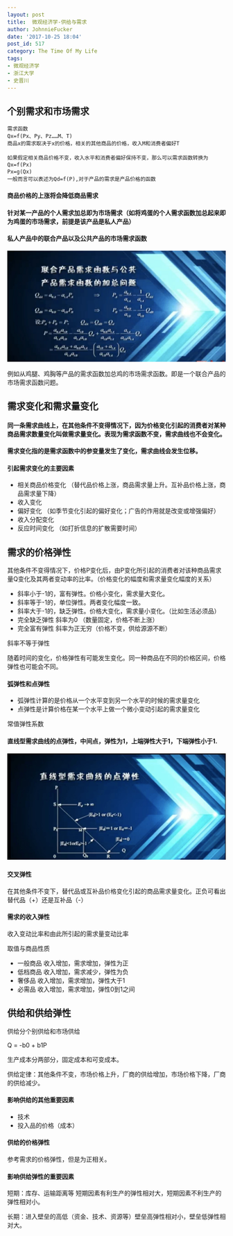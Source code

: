 ```yaml
---
layout: post
title:  微观经济学-供给与需求
author: JohnnieFucker
date: '2017-10-25 18:04'
post_id: 517
category: The Time Of My Life
tags:
- 微观经济学
- 浙江大学
- 史晋川
---
```


## 个别需求和市场需求
```
需求函数
Qx=f(Px、Py、Pz……M、T)
商品x的需求取决于x的价格，相关的其他商品的价格，收入M和消费者偏好T 

如果假定相关商品价格不变，收入水平和消费者偏好保持不变，那么可以需求函数转换为
Qx=f(Px)
Px=g(Qx)
一般而言可以表述为Qd=f(P),对于产品的需求是产品价格的函数
```
#### 商品价格的上涨将会降低商品需求

#### 针对某一产品的个人需求加总即为市场需求（如将鸡蛋的个人需求函数加总起来即为鸡蛋的市场需求，前提是该产品是私人产品）

#### 私人产品中的联合产品以及公共产品的市场需求函数

![image](/images/1508488503743.jpg)

例如从鸡腿、鸡胸等产品的需求函数加总鸡的市场需求函数。即是一个联合产品的市场需求函数问题。


## 需求变化和需求量变化

#### 同一条需求曲线上，在其他条件不变得情况下，因为价格变化引起的消费者对某种商品需求数量变化叫做需求量变化。表现为需求函数不变，需求曲线也不会变化。

#### 需求变化指的是需求函数中的参变量发生了变化，需求曲线会发生位移。

#### 引起需求变化的主要因素
- 相关商品价格变化 （替代品价格上涨，商品需求量上升。互补品价格上涨，商品需求量下降）
- 收入变化
- 偏好变化   （如季节变化引起的偏好变化；广告的作用就是改变或增强偏好）
- 收入分配变化
- 反应时间变化 （如打折信息的扩散需要时间）

## 需求的价格弹性
其他条件不变得情况下，价格P变化后，由P变化所引起的消费者对该种商品需求量Q变化及其两者变动率的比率。（价格变化的幅度和需求量变化幅度的关系）

- 斜率小于-1的，富有弹性。价格小变化，需求量大变化。
- 斜率等于-1的，单位弹性。两者变化幅度一致。
- 斜率大于-1的，缺乏弹性。价格大变化，需求量小变化。（比如生活必须品）
- 完全缺乏弹性 斜率为0 （数量固定，价格不断上涨）
- 完全富有弹性 斜率为正无穷（价格不变，供给源源不断）

斜率不等于弹性

随着时间的变化，价格弹性有可能发生变化。同一种商品在不同的价格区间，价格弹性也可能会不同。

#### 弧弹性和点弹性
- 弧弹性计算的是价格从一个水平变到另一个水平的时候的需求量变化
- 点弹性是计算价格在某一个水平上做一个微小变动引起的需求量变化

常值弹性系数

#### 直线型需求曲线的点弹性，中间点，弹性为1，上端弹性大于1，下端弹性小于1.
![image](/images/1508555383906.jpg)

#### 交叉弹性
在其他条件不变下，替代品或互补品价格变化引起的商品需求量变化。正负可看出替代品（+）还是互补品（-）

#### 需求的收入弹性
收入变动比率和由此所引起的需求量变动比率

取值与商品性质
- 一般商品 收入增加，需求增加，弹性为正
- 低档商品 收入增加，需求减少，弹性为负
- 奢侈品 收入增加，需求增加，弹性大于1
- 必需品 收入增加，需求增加，弹性0到1之间

## 供给和供给弹性
供给分个别供给和市场供给

Q = -b0 + b1P

生产成本分两部分，固定成本和可变成本。

供给定律：其他条件不变，市场价格上升，厂商的供给增加，市场价格下降，厂商的供给减少。

#### 影响供给的其他重要因素
- 技术
- 投入品的价格（成本）
 
#### 供给的价格弹性
参考需求的价格弹性，但是为正相关。

#### 影响供给弹性的重要因素
短期：库存、运输距离等 短期因素有利生产的弹性相对大，短期因素不利生产的弹性相对小。

长期：进入壁垒的高低（资金、技术、资源等）壁垒高弹性相对小，壁垒低弹性相对大。